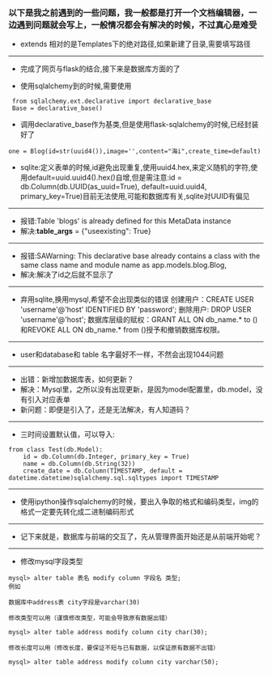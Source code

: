 ### 以下是我之前遇到的一些问题，我一般都是打开一个文档编辑器，一边遇到问题就会写上，一般情况都会有解决的时候，不过真心是难受

* extends 相对的是Templates下的绝对路径,如果新建了目录,需要填写路径
---
* 完成了网页与flask的结合,接下来是数据库方面的了

* 使用sqlalchemy到的时候,需要使用
```
 from sqlalchemy.ext.declarative import declarative_base
 Base = declarative_base()
 ```
* 调用declarative_base作为基类,但是使用flask-sqlalchemy的时候,已经封装好了

```
one = Blog(id=str(uuid4()),image='',content="海i",create_time=default)
``` 
* sqlite:定义表单的时候,id避免出现重复,使用uuid4.hex,来定义随机的字符,使用default=uuid.uuid4().hex()自增,但是需注意:id = db.Column(db.UUID(as_uuid=True), default=uuid.uuid4, primary_key=True)目前无法使用,可能和数据库有关,sqlite对UUID有偏见

---
* 报错:Table 'blogs' is already defined for this MetaData instance
* 解决:__table_args__ = {"useexisting": True}
---

* 报错:SAWarning: This declarative base already contains a class with the same class name and module name as app.models.blog.Blog, 
* 解决:解决了id之后就不显示了

---------------------------------------------
* 弃用sqlite,换用mysql,希望不会出现类似的错误
    创建用户：CREATE USER 'username'@'host' IDENTIFIED BY 'password';
删除用户: DROP USER 'username'@'host';
数据库层级的赋权：GRANT ALL ON db_name.* to ()和REVOKE ALL ON db_name.* from ()授予和撤销数据库权限。
---

* user和database和 table 名字最好不一样，不然会出现1044问题
--- 
* 出错：新增加数据库表，如何更新？
* 解决：Mysql里，之所以没有出现更新，是因为model配置里，db.model，没有引入对应表单
* 新问题：即便是引入了，还是无法解决，有人知道码？
---
* 三时间设置默认值，可以导入:
```
from class Test(db.Model):
    id = db.Column(db.Integer, primary_key = True)
    name = db.Column(db.String(32))
    create_date = db.Column(TIMESTAMP, default = datetime.datetime)sqlalchemy.sql.sqltypes import TIMESTAMP
```
---
* 使用ipython操作sqlalchemy的时候，要出入争取的格式和编码类型，img的格式一定要先转化成二进制编码形式

----------------------------------------------
* 记下来就是，数据库与前端的交互了，先从管理界面开始还是从前端开始呢？

---
* 修改mysql字段类型
```
mysql> alter table 表名 modify column 字段名 类型;
例如

数据库中address表 city字段是varchar(30)

修改类型可以用（谨慎修改类型，可能会导致原有数据出错）

mysql> alter table address modify column city char(30);

修改长度可以用（修改长度，要保证不短与已有数据，以保证原有数据不出错）

mysql> alter table address modify column city varchar(50);
```


